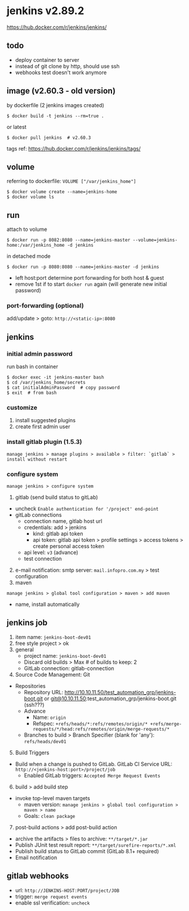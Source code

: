 # jenkins v2.89.2
https://hub.docker.com/r/jenkins/jenkins/

## todo
- deploy container to server
- instead of git clone by http, should use ssh
- webhooks test doesn't work anymore

## image (v2.60.3 - old version)
by dockerfile (2 jenkins images created)
```
$ docker build -t jenkins --rm=true .
```
or latest
```
$ docker pull jenkins  # v2.60.3
```
tags ref: https://hub.docker.com/r/jenkins/jenkins/tags/

## volume
referring to dockerfile: `VOLUME ["/var/jenkins_home"]`
```
$ docker volume create --name=jenkins-home
$ docker volume ls
```

## run
attach to volume
```
$ docker run -p 8082:8080 --name=jenkins-master --volume=jenkins-home:/var/jenkins_home -d jenkins
```
in detached mode
```
$ docker run -p 8080:8080 --name=jenkins-master -d jenkins
```
* left host:port determine port forwarding for both host & guest
* remove 1st if to start `docker run` again (will generate new initial password)

### port-forwarding (optional)
add/update > goto: `http://<static-ip>:8080`

## jenkins
### initial admin password
run bash in container
```
$ docker exec -it jenkins-master bash
$ cd /var/jenkins_home/secrets
$ cat initialAdminPassword  # copy password
$ exit  # from bash
```
### customize
1. install suggested plugins
2. create first admin user

### install gitlab plugin (1.5.3)
```
manage jenkins > manage plugins > available > filter: `gitlab` > install without restart
```

### configure system
```
manage jenkins > configure system
```

1. gitlab (send build status to gitLab)
  - uncheck `Enable authentication for '/project' end-point`
  - gitLab connections
    - connection name, gitlab host url
    - credentials: add > jenkins
      - kind: gitlab api token
      - api token: gitlab api token > profile settings > access tokens > create personal access token
    - api level: `v3` (advance)
    - test connection
2. e-mail notification: smtp server: `mail.infopro.com.my` > test configuration
3. maven
```
manage jenkins > global tool configuration > maven > add maven
```
 - name, install automatically

## jenkins job
1. item name: `jenkins-boot-dev01`
2. free style project > ok
3. general
   - project name: `jenkins-boot-dev01`
   - Discard old builds > Max # of builds to keep: 2
   - GitLab connection: gitlab-connection
4. Source Code Management: Git
- Repositories
  - Repository URL: http://10.10.11.50/test_automation_grp/jenkins-boot.git or git@10.10.11.50:test_automation_grp/jenkins-boot.git (ssh???)
  - Advance
    - Name: `origin`
    - Refspec: `+refs/heads/*:refs/remotes/origin/* +refs/merge-requests/*/head:refs/remotes/origin/merge-requests/*`
  - Branches to build > Branch Specifier (blank for 'any'): `refs/heads/dev01`
5. Build Triggers
  - Build when a change is pushed to GitLab. GitLab CI Service URL: `http://<jenkins-host:port>/project/job`
    - Enabled GitLab triggers: `Accepted Merge Request Events`
6. build > add build step
  - invoke top-level maven targets
    - maven version: `manage jenkins > global tool configuration > maven > name`
    - Goals: `clean package`
7. post-build actions > add post-build action
  - archive the artifacts > files to archive: `**/target/*.jar`
  - Publish JUnit test result report: `**/target/surefire-reports/*.xml`
  - Publish build status to GitLab commit (GitLab 8.1+ required)
  - Email notification

## gitlab webhooks
- url: `http://JENKINS-HOST:PORT/project/JOB`
- trigger: `merge request events`
- enable ssl verification: `uncheck`
